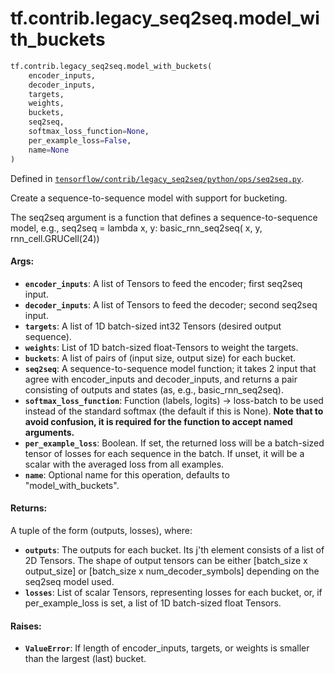 <div itemscope itemtype="http://developers.google.com/ReferenceObject">
<meta itemprop="name" content="tf.contrib.legacy_seq2seq.model_with_buckets" />
<meta itemprop="path" content="Stable" />
</div>

# tf.contrib.legacy_seq2seq.model_with_buckets

``` python
tf.contrib.legacy_seq2seq.model_with_buckets(
    encoder_inputs,
    decoder_inputs,
    targets,
    weights,
    buckets,
    seq2seq,
    softmax_loss_function=None,
    per_example_loss=False,
    name=None
)
```



Defined in [`tensorflow/contrib/legacy_seq2seq/python/ops/seq2seq.py`](https://www.tensorflow.org/code/tensorflow/contrib/legacy_seq2seq/python/ops/seq2seq.py).

Create a sequence-to-sequence model with support for bucketing.

The seq2seq argument is a function that defines a sequence-to-sequence model,
e.g., seq2seq = lambda x, y: basic_rnn_seq2seq(
    x, y, rnn_cell.GRUCell(24))

#### Args:

* <b>`encoder_inputs`</b>: A list of Tensors to feed the encoder; first seq2seq input.
* <b>`decoder_inputs`</b>: A list of Tensors to feed the decoder; second seq2seq input.
* <b>`targets`</b>: A list of 1D batch-sized int32 Tensors (desired output sequence).
* <b>`weights`</b>: List of 1D batch-sized float-Tensors to weight the targets.
* <b>`buckets`</b>: A list of pairs of (input size, output size) for each bucket.
* <b>`seq2seq`</b>: A sequence-to-sequence model function; it takes 2 input that
    agree with encoder_inputs and decoder_inputs, and returns a pair
    consisting of outputs and states (as, e.g., basic_rnn_seq2seq).
* <b>`softmax_loss_function`</b>: Function (labels, logits) -> loss-batch
    to be used instead of the standard softmax (the default if this is None).
    **Note that to avoid confusion, it is required for the function to accept
    named arguments.**
* <b>`per_example_loss`</b>: Boolean. If set, the returned loss will be a batch-sized
    tensor of losses for each sequence in the batch. If unset, it will be
    a scalar with the averaged loss from all examples.
* <b>`name`</b>: Optional name for this operation, defaults to "model_with_buckets".


#### Returns:

A tuple of the form (outputs, losses), where:
* <b>`outputs`</b>: The outputs for each bucket. Its j'th element consists of a list
      of 2D Tensors. The shape of output tensors can be either
      [batch_size x output_size] or [batch_size x num_decoder_symbols]
      depending on the seq2seq model used.
* <b>`losses`</b>: List of scalar Tensors, representing losses for each bucket, or,
      if per_example_loss is set, a list of 1D batch-sized float Tensors.


#### Raises:

* <b>`ValueError`</b>: If length of encoder_inputs, targets, or weights is smaller
    than the largest (last) bucket.